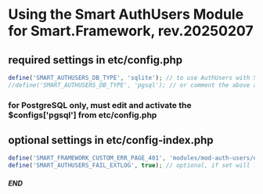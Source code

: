 
# Using the Smart AuthUsers Module for Smart.Framework, rev.20250207

## required settings in etc/config.php
```php
define('SMART_AUTHUSERS_DB_TYPE', 'sqlite'); // to use AuthUsers with SQLite DB
//define('SMART_AUTHUSERS_DB_TYPE', 'pgsql'); // or comment the above and uncomment this to use AuthUsers with PostgreSQL DB
```
### for PostgreSQL only, must edit and activate the $configs['pgsql'] from etc/config.php

## optional settings in etc/config-index.php
```php
define('SMART_FRAMEWORK_CUSTOM_ERR_PAGE_401', 'modules/mod-auth-users/error-pages/'); // optional, register a custom 401 handler by mod auth users
define('SMART_AUTHUSERS_FAIL_EXTLOG', true); // optional, if set will log to 'tmp/logs/idx/' all the ExtAuth Fails
```

##### END
